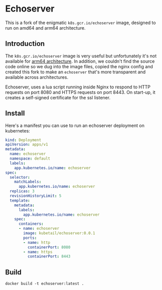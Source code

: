 # Echoserver

This is a fork of the enigmatic `k8s.gcr.io/echoserver` image, designed to run on amd64 and arm64 architecture.

## Introduction

The `k8s.gcr.io/echoserver` image is very useful but unfortunately it's not available for [arm64 architecture](https://github.com/kubernetes-retired/contrib/issues/2991). In addition, we couldn't find the source code online so we dug into the image files, copied the nginx config and created this fork to make an `echoserver` that's more transparent and available across architectures.

Echoserver, uses a lua script running inside Nginx to respond to HTTP requests on port 8080 and HTTPS requests on port 8443. On start-up, it creates a self-signed certificate for the ssl listener.

## Install

Here's a manifest you can use to run an echoserver deployment on kubernetes:

```yaml
kind: Deployment
apiVersion: apps/v1
metadata:
  name: echoserver
  namespace: default
  labels:
    app.kubernetes.io/name: echoserver
spec:
  selector:
    matchLabels:
      app.kubernetes.io/name: echoserver
  replicas: 3
  revisionHistoryLimit: 5
  template:
    metadata:
      labels:
        app.kubernetes.io/name: echoserver
    spec:
      containers:
      - name: echoserver
        image: kubetail/echoserver:0.0.1
        ports:
        - name: http
          containerPort: 8080
        - name: https
          containerPort: 8443
```

## Build

```console
docker build -t echoserver:latest .
```
